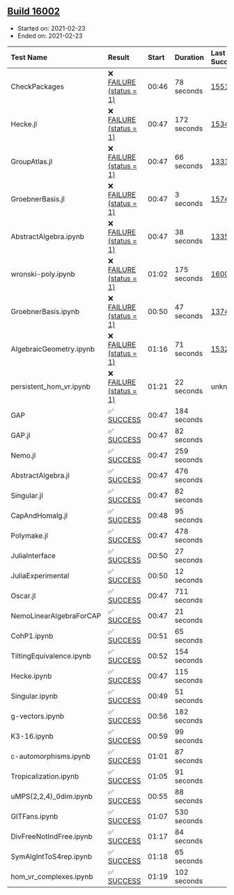 ## [Build 16002](https://oscarci.mathematik.uni-kl.de/job/oscar/16002/)

* Started on: 2021-02-23
* Ended on: 2021-02-23

| Test Name    | Result | Start | Duration | Last Success | First Failure |
|:-------------|:-------|:------|:---------|:-------------|:--------------|
| CheckPackages | ❌ [FAILURE (status = 1)](https://oscarci.mathematik.uni-kl.de/job/oscar/16002/artifact/logs/build-16002/CheckPackages.log) | 00:46 | 78 seconds | [15514](https://oscarci.mathematik.uni-kl.de/job/oscar/15514/) | [15515](https://oscarci.mathematik.uni-kl.de/job/oscar/15515/) |
| Hecke.jl | ❌ [FAILURE (status = 1)](https://oscarci.mathematik.uni-kl.de/job/oscar/16002/artifact/logs/build-16002/Hecke.jl.log) | 00:47 | 172 seconds | [15344](https://oscarci.mathematik.uni-kl.de/job/oscar/15344/) | [15348](https://oscarci.mathematik.uni-kl.de/job/oscar/15348/) |
| GroupAtlas.jl | ❌ [FAILURE (status = 1)](https://oscarci.mathematik.uni-kl.de/job/oscar/16002/artifact/logs/build-16002/GroupAtlas.jl.log) | 00:47 | 66 seconds | [13311](https://oscarci.mathematik.uni-kl.de/job/oscar/13311/) | [13312](https://oscarci.mathematik.uni-kl.de/job/oscar/13312/) |
| GroebnerBasis.jl | ❌ [FAILURE (status = 1)](https://oscarci.mathematik.uni-kl.de/job/oscar/16002/artifact/logs/build-16002/GroebnerBasis.jl.log) | 00:47 | 3 seconds | [15745](https://oscarci.mathematik.uni-kl.de/job/oscar/15745/) | [15746](https://oscarci.mathematik.uni-kl.de/job/oscar/15746/) |
| AbstractAlgebra.ipynb | ❌ [FAILURE (status = 1)](https://oscarci.mathematik.uni-kl.de/job/oscar/16002/artifact/logs/build-16002/AbstractAlgebra.ipynb.log) | 00:47 | 38 seconds | [13355](https://oscarci.mathematik.uni-kl.de/job/oscar/13355/) | [13356](https://oscarci.mathematik.uni-kl.de/job/oscar/13356/) |
| wronski-poly.ipynb | ❌ [FAILURE (status = 1)](https://oscarci.mathematik.uni-kl.de/job/oscar/16002/artifact/logs/build-16002/wronski-poly.ipynb.log) | 01:02 | 175 seconds | [16001](https://oscarci.mathematik.uni-kl.de/job/oscar/16001/) | [16002](https://oscarci.mathematik.uni-kl.de/job/oscar/16002/) |
| GroebnerBasis.ipynb | ❌ [FAILURE (status = 1)](https://oscarci.mathematik.uni-kl.de/job/oscar/16002/artifact/logs/build-16002/GroebnerBasis.ipynb.log) | 00:50 | 47 seconds | [13748](https://oscarci.mathematik.uni-kl.de/job/oscar/13748/) | [13749](https://oscarci.mathematik.uni-kl.de/job/oscar/13749/) |
| AlgebraicGeometry.ipynb | ❌ [FAILURE (status = 1)](https://oscarci.mathematik.uni-kl.de/job/oscar/16002/artifact/logs/build-16002/AlgebraicGeometry.ipynb.log) | 01:16 | 71 seconds | [15322](https://oscarci.mathematik.uni-kl.de/job/oscar/15322/) | [15323](https://oscarci.mathematik.uni-kl.de/job/oscar/15323/) |
| persistent_hom_vr.ipynb | ❌ [FAILURE (status = 1)](https://oscarci.mathematik.uni-kl.de/job/oscar/16002/artifact/logs/build-16002/persistent_hom_vr.ipynb.log) | 01:21 | 22 seconds | unknown | unknown |
| GAP | ✅ [SUCCESS](https://oscarci.mathematik.uni-kl.de/job/oscar/16002/artifact/logs/build-16002/GAP.log) | 00:47 | 184 seconds |  |  |
| GAP.jl | ✅ [SUCCESS](https://oscarci.mathematik.uni-kl.de/job/oscar/16002/artifact/logs/build-16002/GAP.jl.log) | 00:47 | 82 seconds |  |  |
| Nemo.jl | ✅ [SUCCESS](https://oscarci.mathematik.uni-kl.de/job/oscar/16002/artifact/logs/build-16002/Nemo.jl.log) | 00:47 | 259 seconds |  |  |
| AbstractAlgebra.jl | ✅ [SUCCESS](https://oscarci.mathematik.uni-kl.de/job/oscar/16002/artifact/logs/build-16002/AbstractAlgebra.jl.log) | 00:47 | 476 seconds |  |  |
| Singular.jl | ✅ [SUCCESS](https://oscarci.mathematik.uni-kl.de/job/oscar/16002/artifact/logs/build-16002/Singular.jl.log) | 00:47 | 82 seconds |  |  |
| CapAndHomalg.jl | ✅ [SUCCESS](https://oscarci.mathematik.uni-kl.de/job/oscar/16002/artifact/logs/build-16002/CapAndHomalg.jl.log) | 00:48 | 95 seconds |  |  |
| Polymake.jl | ✅ [SUCCESS](https://oscarci.mathematik.uni-kl.de/job/oscar/16002/artifact/logs/build-16002/Polymake.jl.log) | 00:47 | 478 seconds |  |  |
| JuliaInterface | ✅ [SUCCESS](https://oscarci.mathematik.uni-kl.de/job/oscar/16002/artifact/logs/build-16002/JuliaInterface.log) | 00:50 | 27 seconds |  |  |
| JuliaExperimental | ✅ [SUCCESS](https://oscarci.mathematik.uni-kl.de/job/oscar/16002/artifact/logs/build-16002/JuliaExperimental.log) | 00:50 | 12 seconds |  |  |
| Oscar.jl | ✅ [SUCCESS](https://oscarci.mathematik.uni-kl.de/job/oscar/16002/artifact/logs/build-16002/Oscar.jl.log) | 00:47 | 711 seconds |  |  |
| NemoLinearAlgebraForCAP | ✅ [SUCCESS](https://oscarci.mathematik.uni-kl.de/job/oscar/16002/artifact/logs/build-16002/NemoLinearAlgebraForCAP.log) | 00:47 | 21 seconds |  |  |
| CohP1.ipynb | ✅ [SUCCESS](https://oscarci.mathematik.uni-kl.de/job/oscar/16002/artifact/logs/build-16002/CohP1.ipynb.log) | 00:51 | 65 seconds |  |  |
| TiltingEquivalence.ipynb | ✅ [SUCCESS](https://oscarci.mathematik.uni-kl.de/job/oscar/16002/artifact/logs/build-16002/TiltingEquivalence.ipynb.log) | 00:52 | 154 seconds |  |  |
| Hecke.ipynb | ✅ [SUCCESS](https://oscarci.mathematik.uni-kl.de/job/oscar/16002/artifact/logs/build-16002/Hecke.ipynb.log) | 00:47 | 115 seconds |  |  |
| Singular.ipynb | ✅ [SUCCESS](https://oscarci.mathematik.uni-kl.de/job/oscar/16002/artifact/logs/build-16002/Singular.ipynb.log) | 00:49 | 51 seconds |  |  |
| g-vectors.ipynb | ✅ [SUCCESS](https://oscarci.mathematik.uni-kl.de/job/oscar/16002/artifact/logs/build-16002/g-vectors.ipynb.log) | 00:56 | 182 seconds |  |  |
| K3-16.ipynb | ✅ [SUCCESS](https://oscarci.mathematik.uni-kl.de/job/oscar/16002/artifact/logs/build-16002/K3-16.ipynb.log) | 00:59 | 99 seconds |  |  |
| c-automorphisms.ipynb | ✅ [SUCCESS](https://oscarci.mathematik.uni-kl.de/job/oscar/16002/artifact/logs/build-16002/c-automorphisms.ipynb.log) | 01:01 | 87 seconds |  |  |
| Tropicalization.ipynb | ✅ [SUCCESS](https://oscarci.mathematik.uni-kl.de/job/oscar/16002/artifact/logs/build-16002/Tropicalization.ipynb.log) | 01:05 | 91 seconds |  |  |
| uMPS(2,2,4)_0dim.ipynb | ✅ [SUCCESS](https://oscarci.mathematik.uni-kl.de/job/oscar/16002/artifact/logs/build-16002/uMPS-2-2-4-_0dim.ipynb.log) | 00:55 | 88 seconds |  |  |
| GITFans.ipynb | ✅ [SUCCESS](https://oscarci.mathematik.uni-kl.de/job/oscar/16002/artifact/logs/build-16002/GITFans.ipynb.log) | 01:07 | 530 seconds |  |  |
| DivFreeNotIndFree.ipynb | ✅ [SUCCESS](https://oscarci.mathematik.uni-kl.de/job/oscar/16002/artifact/logs/build-16002/DivFreeNotIndFree.ipynb.log) | 01:17 | 84 seconds |  |  |
| SymAlgIntToS4rep.ipynb | ✅ [SUCCESS](https://oscarci.mathematik.uni-kl.de/job/oscar/16002/artifact/logs/build-16002/SymAlgIntToS4rep.ipynb.log) | 01:18 | 65 seconds |  |  |
| hom_vr_complexes.ipynb | ✅ [SUCCESS](https://oscarci.mathematik.uni-kl.de/job/oscar/16002/artifact/logs/build-16002/hom_vr_complexes.ipynb.log) | 01:19 | 102 seconds |  |  |
